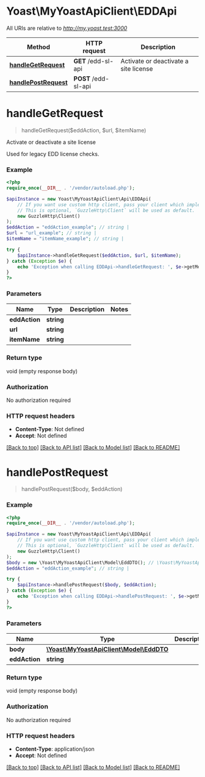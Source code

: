 # Yoast\MyYoastApiClient\EDDApi

All URIs are relative to *http://my.yoast.test:3000*

Method | HTTP request | Description
------------- | ------------- | -------------
[**handleGetRequest**](EDDApi.md#handlegetrequest) | **GET** /edd-sl-api | Activate or deactivate a site license
[**handlePostRequest**](EDDApi.md#handlepostrequest) | **POST** /edd-sl-api | 

# **handleGetRequest**
> handleGetRequest($eddAction, $url, $itemName)

Activate or deactivate a site license

Used for legacy EDD license checks.

### Example
```php
<?php
require_once(__DIR__ . '/vendor/autoload.php');

$apiInstance = new Yoast\MyYoastApiClient\Api\EDDApi(
    // If you want use custom http client, pass your client which implements `GuzzleHttp\ClientInterface`.
    // This is optional, `GuzzleHttp\Client` will be used as default.
    new GuzzleHttp\Client()
);
$eddAction = "eddAction_example"; // string | 
$url = "url_example"; // string | 
$itemName = "itemName_example"; // string | 

try {
    $apiInstance->handleGetRequest($eddAction, $url, $itemName);
} catch (Exception $e) {
    echo 'Exception when calling EDDApi->handleGetRequest: ', $e->getMessage(), PHP_EOL;
}
?>
```

### Parameters

Name | Type | Description  | Notes
------------- | ------------- | ------------- | -------------
 **eddAction** | **string**|  |
 **url** | **string**|  |
 **itemName** | **string**|  |

### Return type

void (empty response body)

### Authorization

No authorization required

### HTTP request headers

 - **Content-Type**: Not defined
 - **Accept**: Not defined

[[Back to top]](#) [[Back to API list]](../../README.md#documentation-for-api-endpoints) [[Back to Model list]](../../README.md#documentation-for-models) [[Back to README]](../../README.md)

# **handlePostRequest**
> handlePostRequest($body, $eddAction)



### Example
```php
<?php
require_once(__DIR__ . '/vendor/autoload.php');

$apiInstance = new Yoast\MyYoastApiClient\Api\EDDApi(
    // If you want use custom http client, pass your client which implements `GuzzleHttp\ClientInterface`.
    // This is optional, `GuzzleHttp\Client` will be used as default.
    new GuzzleHttp\Client()
);
$body = new \Yoast\MyYoastApiClient\Model\EddDTO(); // \Yoast\MyYoastApiClient\Model\EddDTO | 
$eddAction = "eddAction_example"; // string | 

try {
    $apiInstance->handlePostRequest($body, $eddAction);
} catch (Exception $e) {
    echo 'Exception when calling EDDApi->handlePostRequest: ', $e->getMessage(), PHP_EOL;
}
?>
```

### Parameters

Name | Type | Description  | Notes
------------- | ------------- | ------------- | -------------
 **body** | [**\Yoast\MyYoastApiClient\Model\EddDTO**](../Model/EddDTO.md)|  |
 **eddAction** | **string**|  |

### Return type

void (empty response body)

### Authorization

No authorization required

### HTTP request headers

 - **Content-Type**: application/json
 - **Accept**: Not defined

[[Back to top]](#) [[Back to API list]](../../README.md#documentation-for-api-endpoints) [[Back to Model list]](../../README.md#documentation-for-models) [[Back to README]](../../README.md)

